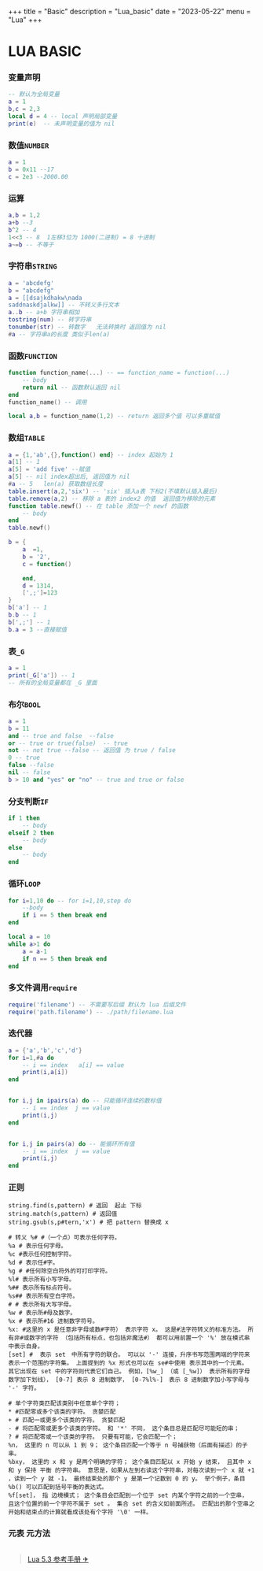 +++
title = "Basic"
description = "Lua_basic"
date = "2023-05-22"
menu = "Lua"
+++

# **LUA BASIC**

### **变量声明**

```lua
-- 默认为全局变量
a = 1
b,c = 2,3
local d = 4 -- local 声明局部变量
print(e)  -- 未声明变量的值为 nil
```



### **数值**`NUMBER`

```lua
a = 1
b = 0x11 --17
c = 2e3 --2000.00
```



### **运算**

```lua
a,b = 1,2
a+b --3
b^2 -- 4
1<<3 -- 8  1左移3位为 1000(二进制) = 8 十进制
a~=b -- 不等于
```



### **字符串**`STRING`

```lua
a = 'abcdefg'
b = "abcdefg"
a = [[dsajkdhakw\nada
saddnaskdjalkw]] -- 不转义多行文本
a..b -- a+b 字符串相加
tostring(num) -- 转字符串
tonumber(str) -- 转数字   无法转换时 返回值为 nil
#a -- 字符串a的长度 类似于len(a)
```



### **函数**`FUNCTION`

```lua
function function_name(...) -- == function_name = function(...)
    -- body
    return nil -- 函数默认返回 nil
end
function_name() -- 调用

local a,b = function_name(1,2) -- return 返回多个值 可以多重赋值
```



### **数组**`TABLE`

```lua
a = {1,'ab',{},function() end} -- index 起始为 1
a[1] -- 1
a[5] = 'add five' --赋值
a[5] -- nil index超出后, 返回值为 nil
#a -- 5   len(a) 获取数组长度
table.insert(a,2,'six') -- 'six' 插入a表 下标2(不填默认插入最后)
table.remove(a,2) -- 移除 a 表的 index2 的值  返回值为移除的元素
function table.newf() -- 在 table 添加一个 newf 的函数
    -- body
end
table.newf()

b = {
    a  =1,
    b = '2',
    c = function()

    end,
    d = 1314,
    [',;']=123
}
b['a'] -- 1
b.b -- 1
b[',;'] -- 1
b.a = 3 --直接赋值
```



### **表**`_G`

```lua
a = 1
print(_G['a']) -- 1
-- 所有的全局变量都在 _G 里面
```



### **布尔**`BOOL`

```lua
a = 1
b = 11
and -- true and false  --false
or -- true or true(false)  -- true
not -- not true --false -- 返回值 为 true / false
0 -- true
false --false
nil -- false
b > 10 and "yes" or "no" -- true and true or false
```



### **分支判断**`IF`

```lua
if 1 then
    -- body
elseif 2 then
    -- body
else
    -- body
end
```



### **循环**`LOOP`

```lua
for i=1,10 do -- for i=1,10,step do
    --body
    if i == 5 then break end
end

local a = 10
while a>1 do
    a = a-1
    if n == 5 then break end
end
```



### **多文件调用**`require`

```lua
require('filename') -- 不需要写后缀 默认为 lua 后缀文件
require('path.filename') -- ./path/filename.lua
```



### **迭代器**

```lua
a = {'a','b','c','d'}
for i=1,#a do
    -- i == index   a[i] == value
    print(i,a[i])
end


for i,j in ipairs(a) do -- 只能循环连续的数标值
    -- i == index  j == value
    print(i,j)
end


for i,j in pairs(a) do -- 能循环所有值
    -- i == index  j == value
    print(i,j)
end
```

### **正则**

```shell
string.find(s,pattern) # 返回  起止 下标
string.match(s,pattern) # 返回值
string.gsub(s,p#tern,'x') # 把 pattern 替换成 x

# 转义 %# #（一个点）可表示任何字符。
%a # 表示任何字母。
%c #表示任何控制字符。
%d # 表示任#字。
%g # #任何除空白符外的可打印字符。
%l# 表示所有小写字母。
%## 表示所有标点符号。
%s## 表示所有空白字符。
# # 表示所有大写字母。
%w # 表示所#母及数字。
%x # 表示所#16 进制数字符号。
%x: #这里的 x 是任意非字母或数#字符） 表示字符 x。 这是#法字符转义的标准方法。 所有非#或数字的字符 （包括所有标点，也包括非魔法#） 都可以用前置一个 '%' 放在模式串中表示自身。
[set] #  表示 set　中所有字符的联合。 可以以 '-' 连接，升序书写范围两端的字符来表示一个范围的字符集。 上面提到的 %x 形式也可以在 se#中使用 表示其中的一个元素。 其它出现在 set 中的字符则代表它们自己。 例如，[%w_] （或 [_%w]） 表示所有的字母数字加下划线）， [0-7] 表示 8 进制数字， [0-7%l%-]　表示 8 进制数字加小写字母与 '-' 字符。

# 单个字符类匹配该类别中任意单个字符；
* #匹配零或多个该类的字符。 贪婪匹配
+ # 匹配一或更多个该类的字符。 贪婪匹配
- # 将匹配零或更多个该类的字符。 和 '*' 不同， 这个条目总是匹配尽可能短的串；
? # 将匹配零或一个该类的字符。 只要有可能，它会匹配一个；
%n， 这里的 n 可以从 1 到 9； 这个条目匹配一个等于 n 号捕获物（后面有描述）的子串。
%bxy， 这里的 x 和 y 是两个明确的字符； 这个条目匹配以 x 开始 y 结束， 且其中 x 和 y 保持 平衡 的字符串。 意思是，如果从左到右读这个字符串，对每次读到一个 x 就 +1 ，读到一个 y 就 -1， 最终结束处的那个 y 是第一个记数到 0 的 y。 举个例子，条目 %b() 可以匹配到括号平衡的表达式。
%f[set]， 指 边境模式； 这个条目会匹配到一个位于 set 内某个字符之前的一个空串， 且这个位置的前一个字符不属于 set 。 集合 set 的含义如前面所述。 匹配出的那个空串之开始和结束点的计算就看成该处有个字符 '\0' 一样。
```



### **元表 元方法**

```lua

```

> [Lua 5.3 参考手册  ✈](https://wiki.luatos.com/_static/lua53doc/contents.html)
